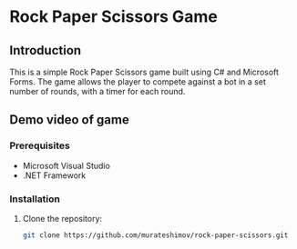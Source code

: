 # Rock Paper Scissors Game

## Introduction

This is a simple Rock Paper Scissors game built using C# and Microsoft Forms. The game allows the player to compete against a bot in a set number of rounds, with a timer for each round.

## Demo video of game


### Prerequisites

- Microsoft Visual Studio
- .NET Framework

### Installation

1. Clone the repository:

   ```bash
   git clone https://github.com/murateshimov/rock-paper-scissors.git

